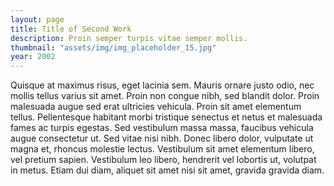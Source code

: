 ```yaml
---
layout: page
title: Title of Second Work
description: Proin semper turpis vitae semper mollis.
thumbnail: "assets/img/img_placeholder_15.jpg"
year: 2002
---
```


Quisque at maximus risus, eget lacinia sem. Mauris ornare justo odio, nec mollis tellus varius sit amet. Proin non congue nibh, sed blandit dolor. Proin malesuada augue sed erat ultricies vehicula. Proin sit amet elementum tellus. Pellentesque habitant morbi tristique senectus et netus et malesuada fames ac turpis egestas. Sed vestibulum massa massa, faucibus vehicula augue consectetur ut. Sed vitae nisi nibh. Donec libero dolor, vulputate ut magna et, rhoncus molestie lectus. Vestibulum sit amet elementum libero, vel pretium sapien. Vestibulum leo libero, hendrerit vel lobortis ut, volutpat in metus. Etiam dui diam, aliquet sit amet nisi sit amet, gravida gravida diam.
